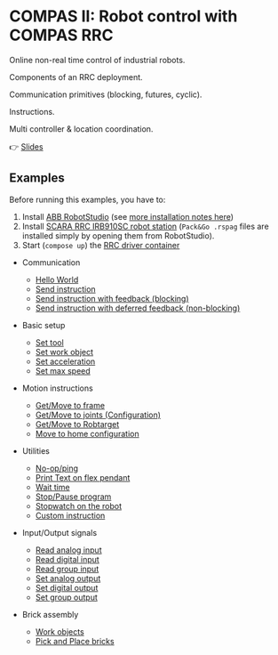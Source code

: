 # COMPAS II: Robot control with COMPAS RRC

Online non-real time control of industrial robots.

Components of an RRC deployment.

Communication primitives (blocking, futures, cyclic).

Instructions.

Multi controller & location coordination.

👉 [Slides](lecture_08.pdf)

## Examples

Before running this examples, you have to:

1. Install [ABB RobotStudio](https://new.abb.com/products/robotics/robotstudio) (see [more installation notes here](https://github.com/compas-rrc/compas_rrc_start#robotstudio))
2. Install [SCARA RRC IRB910SC robot station](https://github.com/compas-rrc/compas_rrc_start/blob/main/robotstudio-stations/COMPAS_RRC_IRB-910SC-3_0.65.rspag) (`Pack&Go .rspag` files are installed simply by opening them from RobotStudio).
3. Start (`compose up`) the [RRC driver container](../docker/rrc_virtual_controller/docker-compose.yml)

* Communication
  * [Hello World](01_hello_world.py)
  * [Send instruction](02_send.py)
  * [Send instruction with feedback (blocking)](03_send_and_wait.py)
  * [Send instruction with deferred feedback (non-blocking)](04_send_and_wait_in_the_future.py)

* Basic setup
  * [Set tool](05_set_tool.py)
  * [Set work object](06_set_work_object.py)
  * [Set acceleration](07_set_acceleration.py)
  * [Set max speed](08_set_max_speed.py)

* Motion instructions
  * [Get/Move to frame](09_get_and_move_to_frames.py)
  * [Get/Move to joints (Configuration)](10_get_and_move_to_joints.py)
  * [Get/Move to Robtarget](11_get_and_move_to_robtarget.py)
  * [Move to home configuration](12_move_to_home.py)

* Utilities
  * [No-op/ping](13_no-op.py)
  * [Print Text on flex pendant](14_print_text.py)
  * [Wait time](15_wait_time.py)
  * [Stop/Pause program](16_stop.py)
  * [Stopwatch on the robot](17_watch.py)
  * [Custom instruction](18_custom_instruction.py)

* Input/Output signals
  * [Read analog input](19_input_analog.py)
  * [Read digital input](20_input_digital.py)
  * [Read group input](21_input_group.py)
  * [Set analog output](22_output_analog.py)
  * [Set digital output](23_output_digital.py)
  * [Set group output](24_output_group.py)
  
* Brick assembly
  * [Work objects](25_work_objects.py)
  * [Pick and Place bricks](26_brick_placing.py)
